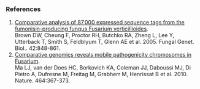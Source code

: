 ### References

1.  [Comparative analysis of 87,000 expressed sequence tags from the
    fumonisin-producing fungus Fusarium
    verticillioides](http://europepmc.org/abstract/MED/16099185).\
    Brown DW, Cheung F, Proctor RH, Butchko RA, Zheng L, Lee Y,
    Utterback T, Smith S, Feldblyum T, Glenn AE et al. 2005. Fungal
    Genet. Biol.. 42:848-861.
2.  [Comparative genomics reveals mobile pathogenicity chromosomes in
    Fusarium](http://europepmc.org/abstract/MED/20237561).\
    Ma LJ, van der Does HC, Borkovich KA, Coleman JJ, Daboussi MJ, Di
    Pietro A, Dufresne M, Freitag M, Grabherr M, Henrissat B et
    al. 2010. Nature. 464:367-373.
